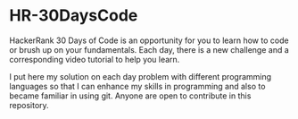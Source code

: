 # HR-30DaysCode

HackerRank 30 Days of Code is an opportunity for you to learn how to code or brush up on your fundamentals. Each day, there is a new challenge and a corresponding video tutorial to help you learn.

I put here my solution on each day problem with different programming languages so that I can enhance my skills in programming and also to became familiar in using git. Anyone are open to contribute in this repository.
